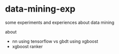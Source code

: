 # data-mining-exp
some experiments and experiences about data mining

about 
* nn using tensorflow vs gbdt using xgboost
* xgboost ranker
